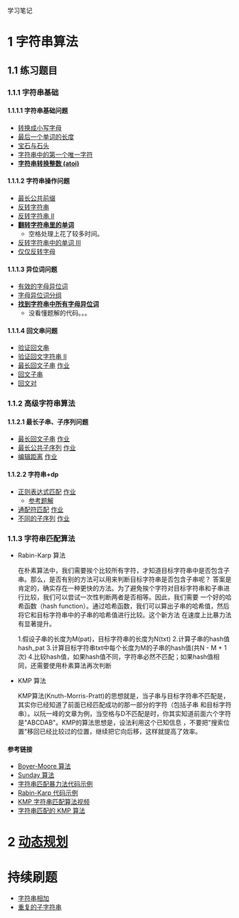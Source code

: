 学习笔记
# 1 字符串算法
## 1.1 练习题目
### 1.1.1 字符串基础
#### 1.1.1.1 字符串基础问题
- [转换成小写字母](https://leetcode-cn.com/problems/to-lower-case/)
- [最后一个单词的长度](https://leetcode-cn.com/problems/length-of-last-word/)
- [宝石与石头](https://leetcode-cn.com/problems/jewels-and-stones/)
- [字符串中的第一个唯一字符](https://leetcode-cn.com/problems/first-unique-character-in-a-string/)
- [**字符串转换整数 (atoi)**](https://leetcode-cn.com/problems/string-to-integer-atoi/)
#### 1.1.1.2 字符串操作问题
- [最长公共前缀](https://leetcode-cn.com/problems/longest-common-prefix/description/)
- [反转字符串](https://leetcode-cn.com/problems/reverse-string)
- [反转字符串 II ](https://leetcode-cn.com/problems/reverse-string-ii/)
- [**翻转字符串里的单词**](https://leetcode-cn.com/problems/reverse-words-in-a-string/)
  - 空格处理上花了较多时间。
- [反转字符串中的单词 III ](https://leetcode-cn.com/problems/reverse-words-in-a-string-iii/)
- [仅仅反转字母](https://leetcode-cn.com/problems/reverse-only-letters/)
#### 1.1.1.3 异位词问题
- [有效的字母异位词](https://leetcode-cn.com/problems/valid-anagram/)
- [字母异位词分组](https://leetcode-cn.com/problems/group-anagrams/)
- [**找到字符串中所有字母异位词**](https://leetcode-cn.com/problems/find-all-anagrams-in-a-string/)
  - 没看懂题解的代码。。。
#### 1.1.1.4 回文串问题
- [验证回文串](https://leetcode-cn.com/problems/valid-palindrome/)
- [验证回文字符串 Ⅱ](https://leetcode-cn.com/problems/valid-palindrome-ii/)
- [最长回文子串](https://leetcode-cn.com/problems/longest-palindromic-substring/) [作业](https://github.com/donfyy/algorithm009-class01/blob/master/Week_06/java/src/longestpalindromicsubstring/_5_LongestPalindromicSubstring.java)
- [回文子串](https://leetcode-cn.com/problems/palindromic-substrings/)
- [回文对](https://leetcode-cn.com/problems/palindrome-pairs/)
### 1.1.2 高级字符串算法
#### 1.1.2.1 最长子串、子序列问题
- [最长回文子串](https://leetcode-cn.com/problems/longest-palindromic-substring/) [作业](https://github.com/donfyy/algorithm009-class01/blob/master/Week_06/java/src/longestpalindromicsubstring/_5_LongestPalindromicSubstring.java)
- [最长公共子序列](https://leetcode-cn.com/problems/longest-common-subsequence/) [作业](https://github.com/donfyy/algorithm009-class01/blob/master/Week_06/kotlin/src/_1143_LongestCommonSubsequence.kt)
- [编辑距离](https://leetcode-cn.com/problems/edit-distance/) [作业](https://github.com/donfyy/algorithm009-class01/blob/master/Week_06/java/src/_72_EditDistance.java)
#### 1.1.2.2 字符串+dp
- [正则表达式匹配](https://leetcode-cn.com/problems/regular-expression-matching/) [作业](https://github.com/donfyy/algorithm009-class01/blob/master/Week_06/java/src/_10_RegularExpressionMatching.java)
  - [参考题解](https://leetcode-cn.com/problems/regular-expression-matching/solution/ji-yu-guan-fang-ti-jie-gen-xiang-xi-de-jiang-jie-b/)
- [通配符匹配](https://leetcode-cn.com/problems/wildcard-matching/) [作业](https://github.com/donfyy/algorithm009-class01/blob/master/Week_06/java/src/_44_WildcardMatching.java)
- [不同的子序列](https://leetcode-cn.com/problems/distinct-subsequences/) [作业](https://github.com/donfyy/algorithm009-class01/blob/master/Week_06/java/src/_115_DistinctSequences.java)
### 1.1.3 字符串匹配算法
  
  - Rabin-Karp 算法
  
    在朴素算法中，我们需要挨个比较所有字符，才知道目标字符串中是否包含子串。那么，是否有别的方法可以用来判断目标字符串是否包含子串呢？
    答案是肯定的，确实存在一种更快的方法。为了避免挨个字符对目标字符串和子串进行比较，我们可以尝试一次性判断两者是否相等。因此，我们需要
    一个好的哈希函数（hash function）。通过哈希函数，我们可以算出子串的哈希值，然后将它和目标字符串中的子串的哈希值进行比较。这个新方法
    在速度上比暴力法有显著提升。
  
    1.假设子串的长度为M(pat)，目标字符串的长度为N(txt)
    2.计算子串的hash值hash_pat
    3.计算目标字符串txt中每个长度为M的子串的hash值(共N - M + 1次)
    4.比较hash值，如果hash值不同，字符串必然不匹配；如果hash值相同，还需要使用朴素算法再次判断
  
  - KMP 算法
  
    KMP算法(Knuth-Morris-Pratt)的思想就是，当子串与目标字符串不匹配是，其实你已经知道了前面已经匹配成功的那一部分的字符（包括子串
    和目标字符串）。以阮一峰的文章为例，当空格与D不匹配是时，你其实知道前面六个字符是"ABCDAB"。KMP的算法思想是，设法利用这个已知信息
    ，不要把"搜索位置"移回已经比较过的位置，继续把它向后移，这样就提高了效率。
    
    
#### 参考链接
- [Boyer-Moore 算法](https://www.ruanyifeng.com/blog/2013/05/boyer-moore_string_search_algorithm.html)
- [Sunday 算法](https://blog.csdn.net/u012505432/article/details/52210975)
- [字符串匹配暴力法代码示例](https://shimo.im/docs/8G0aJqNL86wWrPUE)
- [Rabin-Karp 代码示例](https://shimo.im/docs/1wnsM7eaZ6Ab9j9M)
- [KMP 字符串匹配算法视频](https://www.bilibili.com/video/av11866460?from=search&seid=17425875345653862171)
- [字符串匹配的 KMP 算法](http://www.ruanyifeng.com/blog/2013/05/Knuth%E2%80%93Morris%E2%80%93Pratt_algorithm.html)

# 2 [动态规划](https://github.com/donfyy/algorithm009-class01/tree/master/Week_06)

# 持续刷题

- [字符串相加](https://leetcode-cn.com/problems/add-strings/)
- [重复的子字符串](https://leetcode-cn.com/problems/repeated-substring-pattern/)

